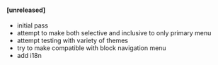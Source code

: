 #### [unreleased]
* initial pass
* attempt to make both selective and inclusive to only primary menu
* attempt testing with variety of themes
* try to make compatible with block navigation menu
* add i18n
